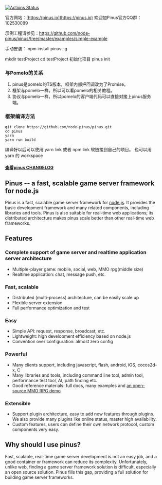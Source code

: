 
[![Actions Status](https://github.com/node-pinus/pinus/workflows/ci/badge.svg?branch=master&event=push)](https://github.com/node-pinus/pinus/actions)

官方网站：[https://pinus.io](https://pinus.io)
欢迎加Pinus官方QQ群：102530089


示例工程请参见：https://github.com/node-pinus/pinus/tree/master/examples/simple-example

手动安装：
npm install pinus -g

mkdir testProject
cd testProject
初始化项目
pinus init

### 与Pomelo的关系

1. pinus是pomelo的TS版本，框架内部把回调改为了Promise。
1. 框架与pomelo一样，所以可以看pomelo的相关教程。
1. 协议与pomelo一样，所以pomelo的客户端代码可以直接对接上pinus服务端。


### 框架编译方法

```
git clone https://github.com/node-pinus/pinus.git
cd pinus
yarn
yarn run build
```

编译好以后可以使用 yarn link 或者 npm link 软链接到自己的项目。
也可以用 yarn 的 workspace

#### [查看pinus CHANGELOG](CHANGELOG.md)

## Pinus -- a fast, scalable game server framework for node.js

Pinus is a fast, scalable game server framework for [node.js](http://nodejs.org).
It provides the basic development framework and many related components, including libraries and tools.
Pinus is also suitable for real-time web applications; its distributed architecture makes pinus scale better than other real-time web frameworks.

## Features

### Complete support of game server and realtime application server architecture

* Multiple-player game: mobile, social, web, MMO rpg(middle size)
* Realtime application: chat,  message push, etc.

### Fast, scalable

* Distributed (multi-process) architecture, can be easily scale up
* Flexible server extension
* Full performance optimization and test

### Easy

* Simple API: request, response, broadcast, etc.
* Lightweight: high development efficiency based on node.js
* Convention over configuration: almost zero config

### Powerful

* Many clients support, including javascript, flash, android, iOS, cocos2d-x, C
* Many libraries and tools, including command line tool, admin tool, performance test tool, AI, path finding etc.
* Good reference materials: full docs, many examples and [an open-source MMO RPG demo](https://github.com/NetEase/pinus/wiki/Introduction-to--Lord-of-Pinus)

### Extensible

* Support plugin architecture, easy to add new features through plugins. We also provide many plugins like online status, master high availability.
* Custom features, users can define their own network protocol, custom components very easy.

## Why should I use pinus?
Fast, scalable, real-time game server development is not an easy job, and a good container or framework can reduce its complexity.
Unfortunately, unlike web, finding a game server framework solution is difficult, especially an open source solution. Pinus fills this gap, providing a full solution for building game server frameworks.

